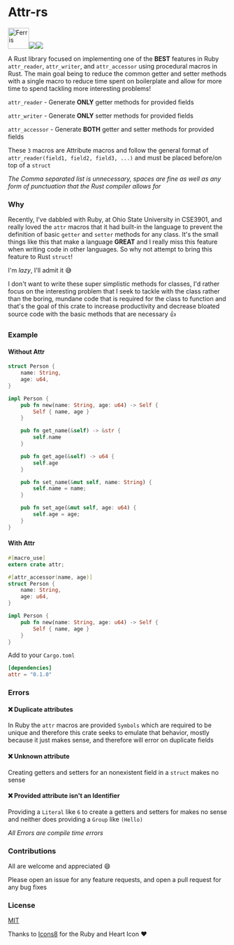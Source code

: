 # Attr-rs

<img src="https://www.rustacean.net/assets/cuddlyferris.svg" alt="Ferris" width="48px" height="48px"><img src="https://img.icons8.com/officel/40/000000/hearts.png"><img src="https://img.icons8.com/color/48/000000/ruby-programming-language.png">

A Rust library focused on implementing one of the **BEST** features in Ruby `attr_reader`, `attr_writer`, and `attr_accessor` using procedural macros in Rust. The main goal being to reduce the common getter and setter methods with a single macro to reduce time spent on boilerplate and allow for more time to spend tackling more interesting problems!

`attr_reader` - Generate **ONLY** getter methods for provided fields

`attr_writer` - Generate **ONLY** setter methods for provided fields

`attr_accessor` - Generate **BOTH** getter and setter methods for provided fields

These `3` macros are Attribute macros and follow the general format of `attr_reader(field1, field2, field3, ...)` and must be placed before/on top of a `struct`

_The Comma separated list is unnecessary, spaces are fine as well as any form of punctuation that the Rust compiler allows for_

### Why

Recently, I've dabbled with Ruby, at Ohio State University in CSE3901, and really loved the `attr` macros that it had built-in the language to prevent the definition of basic `getter` and `setter` methods for any class. It's the small things like this that make a language **GREAT** and I really miss this feature when writing code in other languages. So why not attempt to bring this feature to Rust `struct`!

I'm _lazy_, I'll admit it :sweat_smile:

I don't want to write these super simplistic methods for classes, I'd rather focus on the interesting problem that I seek to tackle with the class rather than the boring, mundane code that is required for the class to function and that's the goal of this crate to increase productivity and decrease bloated source code with the basic methods that are necessary :+1:

### Example

#### Without Attr

```rust
struct Person {
    name: String,
    age: u64,
}

impl Person {
	pub fn new(name: String, age: u64) -> Self {
    	Self { name, age }
    }

    pub fn get_name(&self) -> &str {
    	self.name
    }

    pub fn get_age(&self) -> u64 {
    	self.age
    }

    pub fn set_name(&mut self, name: String) {
    	self.name = name;
    }

    pub fn set_age(&mut self, age: u64) {
    	self.age = age;
    }
}
```

#### With Attr

```rust
#[macro_use]
extern crate attr;

#[attr_accessor(name, age)]
struct Person {
    name: String,
    age: u64,
}

impl Person {
	pub fn new(name: String, age: u64) -> Self {
    	Self { name, age }
    }
}
```

Add to your `Cargo.toml`

```toml
[dependencies]
attr = "0.1.0"
```

### Errors

#### :x: Duplicate attributes

In Ruby the `attr` macros are provided `Symbols` which are required to be unique and therefore this crate seeks to emulate that behavior, mostly because it just makes sense, and therefore will error on duplicate fields

#### :x: Unknown attribute

Creating getters and setters for an nonexistent field in a `struct` makes no sense

#### :x: Provided attribute isn't an Identifier

Providing a `Literal` like `6` to create a getters and setters for makes no sense and neither does providing a `Group` like `(Hello)`

_All Errors are compile time errors_

### Contributions

All are welcome and appreciated :smile:

Please open an issue for any feature requests, and open a pull request for any bug fixes

### License

[MIT](/LICENSE)

Thanks to [Icons8](https://icons8.com/) for the Ruby and Heart Icon :heart:
